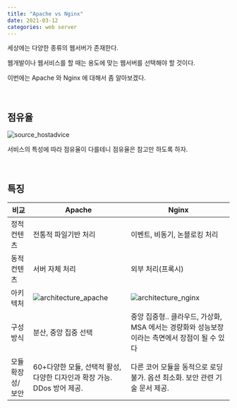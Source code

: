 ```yaml
---
title: "Apache vs Nginx"
date: 2021-03-12
categories: web server
---
```


세상에는 다양한 종류의 웹서버가 존재한다. 

웹개발이나 웹서비스를 할 때는 용도에 맞는 웹서버를 선택해야 할 것이다. 

이번에는 Apache 와 Nginx 에 대해서 좀 알아보겠다.
<br><br><br>
## 점유율
![source_hostadvice](https://tgombseojh.github.io/img/apache_vs_nginx.jpg)

서비스의 특성에 따라 점유율이 다를테니 점유율은 참고만 하도록 하자.
<br><br><br>

## 특징
|비교|Apache|Nginx|
|---|---|---|
|정적컨텐츠|전통적 파일기반 처리|이벤트, 비동기, 논블로킹 처리| 
|동적컨텐츠|서버 자체 처리|외부 처리(프록시)| 
|아키텍처|![architecture_apache](https://tgombseojh.github.io/img/architecture_apache.jpg)|![architecture_nginx](https://tgombseojh.github.io/img/architecture_nginx.jpg)| 
|구성방식|분산, 중앙 집중 선택|중앙 집중형.. 클라우드, 가상화, MSA 에서는 경량화와 성능보장이라는 측면에서 장점이 될 수 있다| 
|모듈 확장성/보안|60+다양한 모듈, 선택적 활성, 다양한 디자인과 확장 가능. DDos 방어 제공.|다른 코어 모듈을 동적으로 로딩 불가. 옵션 최소화. 보안 관련 기술 문서 제공.| 
<br>




